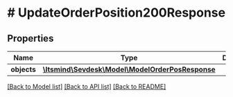 # # UpdateOrderPosition200Response

## Properties

Name | Type | Description | Notes
------------ | ------------- | ------------- | -------------
**objects** | [**\Itsmind\Sevdesk\Model\ModelOrderPosResponse**](ModelOrderPosResponse.md) |  | [optional]

[[Back to Model list]](../../README.md#models) [[Back to API list]](../../README.md#endpoints) [[Back to README]](../../README.md)
